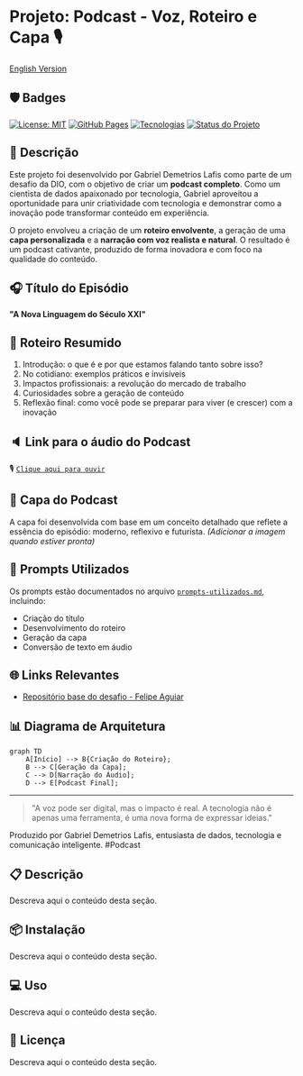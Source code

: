 # Projeto: Podcast - Voz, Roteiro e Capa 🎙️

[English Version](./README_en.md)

## 🛡️ Badges
[![License: MIT](https://img.shields.io/badge/License-MIT-yellow.svg)](https://opensource.org/licenses/MIT)
[![GitHub Pages](https://img.shields.io/badge/GitHub%20Pages-Ativo-brightgreen.svg)](https://galafis.github.io/Criando-um-Podcast-com-IAs-Generativas/)
[![Tecnologias](https://img.shields.io/badge/Tecnologias-Markdown%2C%20MP3-blue.svg)](https://github.com/galafis/Criando-um-Podcast-com-IAs-Generativas#tecnologias)
[![Status do Projeto](https://img.shields.io/badge/Status-Em%20Desenvolvimento-yellow.svg)](https://github.com/galafis/Criando-um-Podcast-com-IAs-Generativas#status-do-projeto)

## 📒 Descrição
Este projeto foi desenvolvido por Gabriel Demetrios Lafis como parte de um desafio da DIO, com o objetivo de criar um **podcast completo**. Como um cientista de dados apaixonado por tecnologia, Gabriel aproveitou a oportunidade para unir criatividade com tecnologia e demonstrar como a inovação pode transformar conteúdo em experiência.

O projeto envolveu a criação de um **roteiro envolvente**, a geração de uma **capa personalizada** e a **narração com voz realista e natural**. O resultado é um podcast cativante, produzido de forma inovadora e com foco na qualidade do conteúdo.

## 🎧 Título do Episódio
**"A Nova Linguagem do Século XXI"**

## 🧠 Roteiro Resumido
1. Introdução: o que é e por que estamos falando tanto sobre isso?
2. No cotidiano: exemplos práticos e invisíveis
3. Impactos profissionais: a revolução do mercado de trabalho
4. Curiosidades sobre a geração de conteúdo
5. Reflexão final: como você pode se preparar para viver (e crescer) com a inovação

## 🔈 Link para o áudio do Podcast
🎙️ [`Clique aqui para ouvir`](./assets/gabriel-demetrios-lafis.mp3)

## 🎨 Capa do Podcast
A capa foi desenvolvida com base em um conceito detalhado que reflete a essência do episódio: moderno, reflexivo e futurista. *(Adicionar a imagem quando estiver pronta)*

## 💬 Prompts Utilizados
Os prompts estão documentados no arquivo [`prompts-utilizados.md`](./docs/prompts-utilizados.md), incluindo:
- Criação do título
- Desenvolvimento do roteiro
- Geração da capa
- Conversão de texto em áudio

## 🌐 Links Relevantes
- [Repositório base do desafio - Felipe Aguiar](https://github.com/felipeAguiarCode/prompts-for-podcast-generate-by-ia)

## 📊 Diagrama de Arquitetura
```mermaid
graph TD
    A[Início] --> B{Criação do Roteiro};
    B --> C[Geração da Capa];
    C --> D[Narração do Áudio];
    D --> E[Podcast Final];
```

---

> "A voz pode ser digital, mas o impacto é real. A tecnologia não é apenas uma ferramenta, é uma nova forma de expressar ideias."

Produzido por Gabriel Demetrios Lafis, entusiasta de dados, tecnologia e comunicação inteligente. #Podcast


## 📋 Descrição

Descreva aqui o conteúdo desta seção.


## 📦 Instalação

Descreva aqui o conteúdo desta seção.


## 💻 Uso

Descreva aqui o conteúdo desta seção.


## 📄 Licença

Descreva aqui o conteúdo desta seção.

